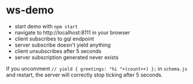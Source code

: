 # ws-demo

- start demo with `npm start`
- navigate to http://localhost:8111 in your browser
- client subscribes to gql endpoint
- server subscribe doesn't yield anything
- client unsubscribes after 5 seconds
- server subscription generated never exists

If you uncomment `// yield { greetings: "hi "+(count++) };` in `schema.js` and
restart, the server will correctly stop ticking after 5 seconds.
